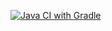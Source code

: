 [![Java CI with Gradle](https://github.com/Buslich/DZ6_Auto/actions/workflows/gradle.yml/badge.svg)](https://github.com/Buslich/DZ6_Auto/actions/workflows/gradle.yml)